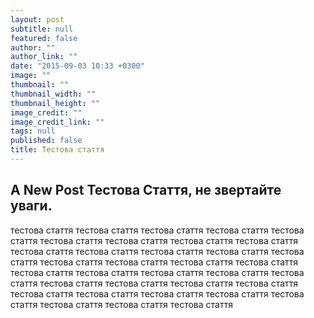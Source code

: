```yaml
---
layout: post
subtitle: null
featured: false
author: ""
author_link: ""
date: "2015-09-03 10:33 +0300"
image: ""
thumbnail: ""
thumbnail_width: ""
thumbnail_height: ""
image_credit: ""
image_credit_link: ""
tags: null
published: false
title: Тестова стаття
---
```


## A New Post Тестова Стаття, не звертайте уваги.
тестова стаття тестова стаття тестова стаття тестова стаття тестова стаття тестова стаття тестова стаття тестова стаття тестова стаття тестова стаття тестова стаття тестова стаття тестова стаття тестова стаття тестова стаття тестова стаття тестова стаття тестова стаття тестова стаття тестова стаття тестова стаття тестова стаття тестова стаття тестова стаття тестова стаття тестова стаття тестова стаття тестова стаття тестова стаття тестова стаття тестова стаття тестова стаття тестова стаття тестова стаття тестова стаття 
